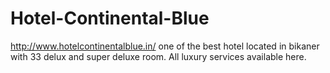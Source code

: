 # Hotel-Continental-Blue
http://www.hotelcontinentalblue.in/ one of the best hotel located in bikaner with 33 delux and super deluxe room. All luxury services available here.
